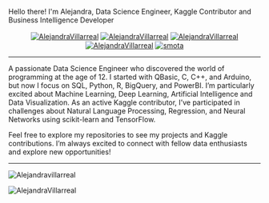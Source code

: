 Hello there! 
I'm Alejandra, Data Science Engineer, Kaggle Contributor and Business Intelligence Developer

<p align="center">
<a href="https://www.linkedin.com/in/alejandra-n-villarreal/" target="blank"><img align="center" src="https://img.shields.io/badge/-LinkedIn-039BE5?style=for-the-badge&logo=Linkedin&logoColor=white&link=https://www.linkedin.com/in/alejandra-n-villarreal/" alt="AlejandraVillarreal"/></a>
<a href="https://www.kaggle.com/alejandravillarreal" target="blank"><img align="center" src="https://img.shields.io/badge/-Kaggle-A7C0FF?style=for-the-badge&logo=Kaggle&logoColor=white&link=https://www.kaggle.com/alejandravillarreal" alt="AlejandraVillarreal"/></a>
<a href="https://github.com/alejandraNvillarreal?tab=repositories" target="blank"><img align="center" src="https://img.shields.io/badge/-Repositories-828091?style=for-the-badge&logo=Github&logoColor=white&link=https://github.com/alejandraNvillarreal?tab=repositories" alt="AlejandraVillarreal"/></a>
<a href="https://www.coursera.org/account-profile" target="blank"><img align="center" src="https://img.shields.io/badge/-Coursera-A7C0FF?style=for-the-badge&logo=Coursera&logoColor=white&https://www.coursera.org/account-profile" alt="AlejandraVillarreal"/></a>
<a href="https://medium.com/@alejandra.nohemi.villarreal" target="blank"><img align="center" src="https://img.shields.io/badge/-medium-7CB342?style=for-the-badge&labelColor=7CB342&logo=Medium&link=https://medium.com/@alejandra.nohemi.villarreal" alt="smota"/></a>


</p>

----

A passionate Data Science Engineer who discovered the world of programming at the age of 12. I started with QBasic, C, C++, and Arduino, but now I focus on SQL, Python, R, BigQuery, and PowerBI. I’m particularly excited about Machine Learning, Deep Learning, Artificial Intelligence and Data Visualization.
As an active Kaggle contributor, I’ve participated in challenges about Natural Language Processing, Regression, and Neural Networks using scikit-learn and TensorFlow. 

Feel free to explore my repositories to see my projects and Kaggle contributions. I’m always excited to connect with fellow data enthusiasts and explore new opportunities!

----

<img src="https://github-readme-stats.vercel.app/api?username=alejandraNvillarreal&show_icons=true" alt=Alejandravillarreal />
<p align="left"> <img src="https://komarev.com/ghpvc/?username=alejandraNvillarreal" alt="AlejandraVillarreal" /> </p>


<!--
**santiagomota/santiagomota** is a ✨ _special_ ✨ repository because its `README.md` (this file) appears on your GitHub profile.

Here are some ideas to get you started:

- 🔭 I’m currently working on ...
- 🌱 I’m currently learning ...
- 👯 I’m looking to collaborate on ...
- 🤔 I’m looking for help with ...
- 💬 Ask me about ...
- 📫 How to reach me: ...
- 😄 Pronouns: ...
- ⚡ Fun fact: ...
-->
